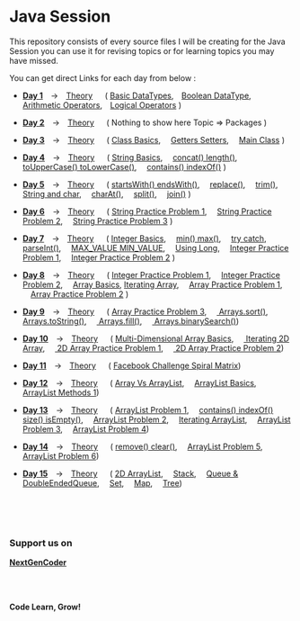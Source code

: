 # Java Session

This repository consists of every source files I will be creating for the Java Session you can use it for revising topics or for learning topics you may have missed.

You can get direct Links for each day from below :
  - **[Day 1][day1]** -> [Theory][day1ppt]   ( [Basic DataTypes][day1code1], [Boolean DataType][day1code2], [Arithmetic Operators][day1code3], [Logical Operators][day1code4] )
  
  - **[Day 2][day2]** -> [Theory][day2ppt]   ( Nothing to show here Topic => Packages )
  
  - **[Day 3][day3]** -> [Theory][day3ppt]   ( [Class Basics][day3code1],  [Getters Setters][day3code2],  [Main Class][day3code3] )
  
  - **[Day 4][day4]** -> [Theory][day4ppt]   ( [String Basics][day4code1],  [concat() length()][day4code2],  [toUpperCase() toLowerCase()][day4code3],  [contains() indexOf()][day4code4] )
  
  - **[Day 5][day5]** -> [Theory][day5ppt]   ( [startsWith() endsWith()][day5code1],  [replace()][day5code2],  [trim()][day5code3],  [String and char][day5code4],  [charAt()][day5code5],  [split()][day5code6],  [join()][day5code7] ) 
  
  - **[Day 6][day6]** -> [Theory][day6ppt]   ( [String Practice Problem 1][day6code1],  [String Practice Problem 2][day6code2],  [String Practice Problem 3][day6code3] ) 
  
  - **[Day 7][day7]** -> [Theory][day7ppt]   ( [Integer Basics][day7code1],  [min() max()][day7code2],  [try catch][day7code3],  [parseInt()][day7code4],  [MAX_VALUE MIN_VALUE][day7code5],  [Using Long][day7code6],  [Integer Practice Problem 1][day7code7],  [Integer Practice Problem 2][day7code8] ) 
  
  - **[Day 8][day8]** -> [Theory][day8ppt]   ( [Integer Practice Problem 1][day8code1],  [Integer Practice Problem 2][day8code2],  [Array Basics][day8code3], [Iterating Array][day8code4],  [Array Practice Problem 1][day8code5],  [Array Practice Problem 2][day8code6] ) 
  
  - **[Day 9][day9]** -> [Theory][day9ppt]   ( [Array Practice Problem 3][day9code1],  [ Arrays.sort()][day9code2],  [ Arrays.toString()][day9code3],  [ Arrays.fill()][day9code4],  [ Arrays.binarySearch()][day9code5]) 
  
  - **[Day 10][day10]** -> [Theory][day10ppt]   ( [Multi-Dimensional Array Basics][day10code1],  [ Iterating 2D Array][day10code2],  [ 2D Array Practice Problem 1][day10code3],  [ 2D Array Practice Problem 2][day10code4]) 
  
  - **[Day 11][day11]** -> [Theory][day11ppt]   ( [Facebook Challenge Spiral Matrix][day11code1]) 
  
  - **[Day 12][day12]** -> [Theory][day12ppt]   ( [Array Vs ArrayList][day12code1],  [ArrayList Basics][day12code2],  [ArrayList Methods 1][day12code3]) 
  
  - **[Day 13][day13]** -> [Theory][day13ppt]   ( [ArrayList Problem 1][day13code1],  [contains() indexOf() size() isEmpty()][day13code2],  [ArrayList Problem 2][day13code3],  [Iterating ArrayList][day13code4],  [ArrayList Problem 3][day13code5],  [ArrayList Problem 4][day13code6]) 
  
  - **[Day 14][day14]** -> [Theory][day14ppt]   ( [remove() clear()][day14code1],  [ArrayList Problem 5][day14code2],  [ArrayList Problem 6][day14code3]) 
  
  - **[Day 15][day15]** -> [Theory][day15ppt]   ( [2D ArrayList][day15code1],  [Stack][day15code2],  [Queue & DoubleEndedQueue][day15code3],  [Set][day15code4],  [Map][day15code5],  [Tree][day15code6]) 
  



<br/> 
<br/> 
<br/>


### Support us on
**[NextGenCoder][instagram]**

<br />
<br />

**Code Learn, Grow!**



[day1]: <https://github.com/Rajat7Codes/JavaSession/tree/master/src/co/in/nextgencoder/class1>

[day1ppt]: <https://github.com/Rajat7Codes/JavaSession/tree/master/src/co/in/nextgencoder/class1/Class1.pptx>

[day1code1]: https://github.com/Rajat7Codes/JavaSession/blob/master/src/co/in/nextgencoder/class1/BasicDataTypes.java

[day1code2]: https://github.com/Rajat7Codes/JavaSession/blob/master/src/co/in/nextgencoder/class1/BooleanDataType.java

[day1code3]: https://github.com/Rajat7Codes/JavaSession/blob/master/src/co/in/nextgencoder/class1/OperatorsArithmetic.java

[day1code4]: https://github.com/Rajat7Codes/JavaSession/blob/master/src/co/in/nextgencoder/class1/OperatorsLogical.java



[day2]: <https://github.com/Rajat7Codes/JavaSession/tree/master/src/co/in/nextgencoder/class2>

[day2ppt]: <https://github.com/Rajat7Codes/JavaSession/tree/master/src/co/in/nextgencoder/class2/Class2.pptx>



[day3]: <https://github.com/Rajat7Codes/JavaSession/tree/master/src/co/in/nextgencoder/class3>

[day3ppt]: <https://github.com/Rajat7Codes/JavaSession/tree/master/src/co/in/nextgencoder/class3/Class3.pptx>

[day3code1]: https://github.com/Rajat7Codes/JavaSession/blob/master/src/co/in/nextgencoder/class3/Dog.java

[day3code2]: https://github.com/Rajat7Codes/JavaSession/blob/master/src/co/in/nextgencoder/class3/Cat.java

[day3code3]: https://github.com/Rajat7Codes/JavaSession/blob/master/src/co/in/nextgencoder/class3/MainClass.java



[day4]: <https://github.com/Rajat7Codes/JavaSession/tree/master/src/co/in/nextgencoder/class4>

[day4ppt]: <https://github.com/Rajat7Codes/JavaSession/tree/master/src/co/in/nextgencoder/class4/Class4.pptx>

[day4code1]: https://github.com/Rajat7Codes/JavaSession/blob/master/src/co/in/nextgencoder/class4/StringBasics.java

[day4code2]: https://github.com/Rajat7Codes/JavaSession/blob/master/src/co/in/nextgencoder/class4/StringMethod1.java

[day4code3]: https://github.com/Rajat7Codes/JavaSession/blob/master/src/co/in/nextgencoder/class4/StringMethod2.java

[day4code4]: https://github.com/Rajat7Codes/JavaSession/blob/master/src/co/in/nextgencoder/class4/StringMethod3.java



[day5]: <https://github.com/Rajat7Codes/JavaSession/tree/master/src/co/in/nextgencoder/class5>

[day5ppt]: <https://github.com/Rajat7Codes/JavaSession/tree/master/src/co/in/nextgencoder/class5/Class5.pptx>

[day5code1]: https://github.com/Rajat7Codes/JavaSession/blob/master/src/co/in/nextgencoder/class5/StringMethod4.java

[day5code2]: https://github.com/Rajat7Codes/JavaSession/blob/master/src/co/in/nextgencoder/class5/StringMethod5.java

[day5code3]: https://github.com/Rajat7Codes/JavaSession/blob/master/src/co/in/nextgencoder/class5/StringMethod6.java

[day5code4]: https://github.com/Rajat7Codes/JavaSession/blob/master/src/co/in/nextgencoder/class5/StringCharDiff.java

[day5code5]: https://github.com/Rajat7Codes/JavaSession/blob/master/src/co/in/nextgencoder/class5/StringMethod7.java

[day5code6]: https://github.com/Rajat7Codes/JavaSession/blob/master/src/co/in/nextgencoder/class5/StringMethod8.java

[day5code7]: https://github.com/Rajat7Codes/JavaSession/blob/master/src/co/in/nextgencoder/class5/StringMethod9.java



[day6]: <https://github.com/Rajat7Codes/JavaSession/tree/master/src/co/in/nextgencoder/class6>

[day6ppt]: <https://github.com/Rajat7Codes/JavaSession/tree/master/src/co/in/nextgencoder/class6/Class6.pptx>

[day6code1]: https://github.com/Rajat7Codes/JavaSession/blob/master/src/co/in/nextgencoder/class6/Problem1.java

[day6code2]: https://github.com/Rajat7Codes/JavaSession/blob/master/src/co/in/nextgencoder/class6/Problem2.java

[day6code3]: https://github.com/Rajat7Codes/JavaSession/blob/master/src/co/in/nextgencoder/class6/Problem3.java



[day7]: <https://github.com/Rajat7Codes/JavaSession/tree/master/src/co/in/nextgencoder/class7>

[day7ppt]: <https://github.com/Rajat7Codes/JavaSession/tree/master/src/co/in/nextgencoder/class7/Class7.pptx>

[day7code1]: https://github.com/Rajat7Codes/JavaSession/blob/master/src/co/in/nextgencoder/class7/IntegerBasics.java

[day7code2]: https://github.com/Rajat7Codes/JavaSession/blob/master/src/co/in/nextgencoder/class7/IntegerMethod1.java

[day7code3]: https://github.com/Rajat7Codes/JavaSession/blob/master/src/co/in/nextgencoder/class7/TryCatchBasics.java

[day7code4]: https://github.com/Rajat7Codes/JavaSession/blob/master/src/co/in/nextgencoder/class7/IntegerMethod2.java

[day7code5]: https://github.com/Rajat7Codes/JavaSession/blob/master/src/co/in/nextgencoder/class7/IntegerConstant.java

[day7code6]: https://github.com/Rajat7Codes/JavaSession/blob/master/src/co/in/nextgencoder/class7/LongDemo.java

[day7code7]: https://github.com/Rajat7Codes/JavaSession/blob/master/src/co/in/nextgencoder/class7/Problem1.java

[day7code8]: https://github.com/Rajat7Codes/JavaSession/blob/master/src/co/in/nextgencoder/class7/Problem2.java



[day8]: <https://github.com/Rajat7Codes/JavaSession/tree/master/src/co/in/nextgencoder/class8>

[day8ppt]: <https://github.com/Rajat7Codes/JavaSession/tree/master/src/co/in/nextgencoder/class8/Class8.pptx>

[day8code1]: https://github.com/Rajat7Codes/JavaSession/blob/master/src/co/in/nextgencoder/class8/Problem1.java

[day8code2]: https://github.com/Rajat7Codes/JavaSession/blob/master/src/co/in/nextgencoder/class8/Problem2.java

[day8code3]: https://github.com/Rajat7Codes/JavaSession/blob/master/src/co/in/nextgencoder/class8/ArrayDemo.java

[day8code4]: https://github.com/Rajat7Codes/JavaSession/blob/master/src/co/in/nextgencoder/class8/IteratingArrays.java

[day8code5]: https://github.com/Rajat7Codes/JavaSession/blob/master/src/co/in/nextgencoder/class8/Problem3.java

[day8code6]: https://github.com/Rajat7Codes/JavaSession/blob/master/src/co/in/nextgencoder/class8/Problem4.java



[day9]: <https://github.com/Rajat7Codes/JavaSession/tree/master/src/co/in/nextgencoder/class9>

[day9ppt]: <https://github.com/Rajat7Codes/JavaSession/tree/master/src/co/in/nextgencoder/class9/Class9.pptx>

[day9code1]: https://github.com/Rajat7Codes/JavaSession/blob/master/src/co/in/nextgencoder/class9/Problem1.java

[day9code2]: https://github.com/Rajat7Codes/JavaSession/blob/master/src/co/in/nextgencoder/class9/ArraysMethods1.java

[day9code3]: https://github.com/Rajat7Codes/JavaSession/blob/master/src/co/in/nextgencoder/class9/ArraysMethods2.java

[day9code4]: https://github.com/Rajat7Codes/JavaSession/blob/master/src/co/in/nextgencoder/class9/ArraysMethods3.java

[day9code5]: https://github.com/Rajat7Codes/JavaSession/blob/master/src/co/in/nextgencoder/class9/ArraysMethods4.java



[day10]: <https://github.com/Rajat7Codes/JavaSession/tree/master/src/co/in/nextgencoder/class10>

[day10ppt]: <https://github.com/Rajat7Codes/JavaSession/tree/master/src/co/in/nextgencoder/class10/Class10.pptx>

[day10code1]: https://github.com/Rajat7Codes/JavaSession/blob/master/src/co/in/nextgencoder/class10/MultiDimensionalArray.java

[day10code2]: https://github.com/Rajat7Codes/JavaSession/blob/master/src/co/in/nextgencoder/class10/Iterating2DArray.java

[day10code3]: https://github.com/Rajat7Codes/JavaSession/blob/master/src/co/in/nextgencoder/class10/Problem1.java

[day10code4]: https://github.com/Rajat7Codes/JavaSession/blob/master/src/co/in/nextgencoder/class10/Problem2.java



[day11]: <https://github.com/Rajat7Codes/JavaSession/tree/master/src/co/in/nextgencoder/class11>

[day11ppt]: <https://github.com/Rajat7Codes/JavaSession/tree/master/src/co/in/nextgencoder/class11/Class11.pptx>

[day11code1]: <https://github.com/Rajat7Codes/JavaSession/tree/master/src/co/in/nextgencoder/class11/SpiralMatrix.java>



[day12]: <https://github.com/Rajat7Codes/JavaSession/tree/master/src/co/in/nextgencoder/class12>

[day12ppt]: <https://github.com/Rajat7Codes/JavaSession/tree/master/src/co/in/nextgencoder/class12/Class12.pptx>

[day12code1]: https://github.com/Rajat7Codes/JavaSession/blob/master/src/co/in/nextgencoder/class12/ArrayVsArrayList.java

[day12code2]: https://github.com/Rajat7Codes/JavaSession/blob/master/src/co/in/nextgencoder/class12/ArrayListBasics.java

[day12code3]: https://github.com/Rajat7Codes/JavaSession/blob/master/src/co/in/nextgencoder/class12/ArrayListMethods1.java



[day13]: <https://github.com/Rajat7Codes/JavaSession/tree/master/src/co/in/nextgencoder/class13>

[day13ppt]: <https://github.com/Rajat7Codes/JavaSession/tree/master/src/co/in/nextgencoder/class13/Class13.pptx>

[day13code1]: https://github.com/Rajat7Codes/JavaSession/blob/master/src/co/in/nextgencoder/class13/Problem1.java

[day13code2]: https://github.com/Rajat7Codes/JavaSession/blob/master/src/co/in/nextgencoder/class13/ArrayListMethods2.java

[day13code3]: https://github.com/Rajat7Codes/JavaSession/blob/master/src/co/in/nextgencoder/class13/Problem2.java

[day13code4]: https://github.com/Rajat7Codes/JavaSession/blob/master/src/co/in/nextgencoder/class13/ArrayListIteration.java

[day13code5]: https://github.com/Rajat7Codes/JavaSession/blob/master/src/co/in/nextgencoder/class13/Problem3.java

[day13code6]: https://github.com/Rajat7Codes/JavaSession/blob/master/src/co/in/nextgencoder/class13/Problem4.java



[day14]: <https://github.com/Rajat7Codes/JavaSession/tree/master/src/co/in/nextgencoder/class14>

[day14ppt]: <https://github.com/Rajat7Codes/JavaSession/tree/master/src/co/in/nextgencoder/class14/Class14.pptx>

[day14code1]: https://github.com/Rajat7Codes/JavaSession/blob/master/src/co/in/nextgencoder/class14/ArrayListMethods3.java

[day14code2]: https://github.com/Rajat7Codes/JavaSession/blob/master/src/co/in/nextgencoder/class14/Problem1.java

[day14code3]: https://github.com/Rajat7Codes/JavaSession/blob/master/src/co/in/nextgencoder/class14/Problem2.java



[day15]: <https://github.com/Rajat7Codes/JavaSession/tree/master/src/co/in/nextgencoder/class15>

[day15ppt]: <https://github.com/Rajat7Codes/JavaSession/tree/master/src/co/in/nextgencoder/class15/Class15.pptx>

[day15code1]: https://github.com/Rajat7Codes/JavaSession/blob/master/src/co/in/nextgencoder/class15/TwoDArrayList.java

[day15code2]: https://github.com/Rajat7Codes/JavaSession/blob/master/src/co/in/nextgencoder/class15/Stack.java

[day15code3]: https://github.com/Rajat7Codes/JavaSession/blob/master/src/co/in/nextgencoder/class15/Queue.java

[day15code4]: https://github.com/Rajat7Codes/JavaSession/blob/master/src/co/in/nextgencoder/class15/Set.java

[day15code5]: https://github.com/Rajat7Codes/JavaSession/blob/master/src/co/in/nextgencoder/class15/Map.java

[day15code6]: https://github.com/Rajat7Codes/JavaSession/blob/master/src/co/in/nextgencoder/class15/Tree.java





[instagram]: <https://instagram.com/nextgencoder>
